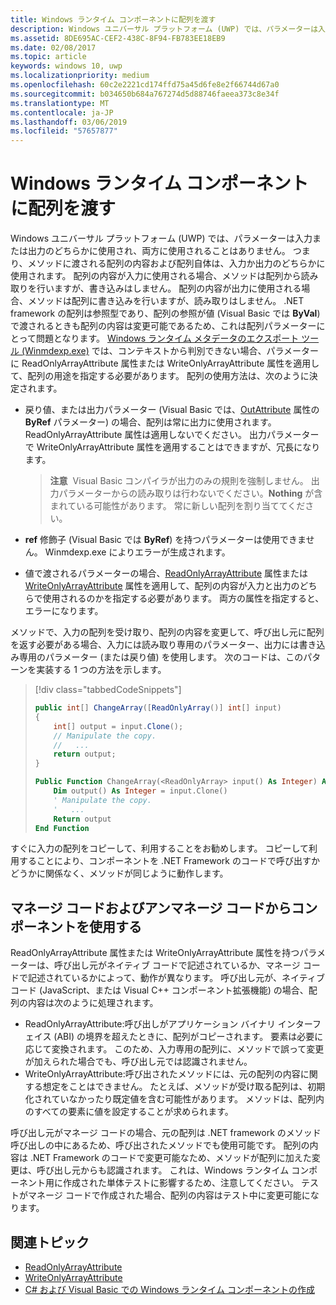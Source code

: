 ```yaml
---
title: Windows ランタイム コンポーネントに配列を渡す
description: Windows ユニバーサル プラットフォーム (UWP) では、パラメーターは入力または出力のどちらかに使用され、両方に使用されることはありません。 つまり、メソッドに渡される配列の内容および配列自体は、入力か出力のどちらかに使用されます。
ms.assetid: 8DE695AC-CEF2-438C-8F94-FB783EE18EB9
ms.date: 02/08/2017
ms.topic: article
keywords: windows 10, uwp
ms.localizationpriority: medium
ms.openlocfilehash: 60c2e2221cd174ffd75a45d6fe8e2f66744d67a0
ms.sourcegitcommit: b034650b684a767274d5d88746faeea373c8e34f
ms.translationtype: MT
ms.contentlocale: ja-JP
ms.lasthandoff: 03/06/2019
ms.locfileid: "57657877"
---
```

# <a name="passing-arrays-to-a-windows-runtime-component"></a>Windows ランタイム コンポーネントに配列を渡す




Windows ユニバーサル プラットフォーム (UWP) では、パラメーターは入力または出力のどちらかに使用され、両方に使用されることはありません。 つまり、メソッドに渡される配列の内容および配列自体は、入力か出力のどちらかに使用されます。 配列の内容が入力に使用される場合、メソッドは配列から読み取りを行いますが、書き込みはしません。 配列の内容が出力に使用される場合、メソッドは配列に書き込みを行いますが、読み取りはしません。 .NET framework の配列は参照型であり、配列の参照が値 (Visual Basic では **ByVal**) で渡されるときも配列の内容は変更可能であるため、これは配列パラメーターにとって問題となります。 [Windows ランタイム メタデータのエクスポート ツール (Winmdexp.exe)](https://msdn.microsoft.com/library/hh925576.aspx) では、コンテキストから判別できない場合、パラメーターに ReadOnlyArrayAttribute 属性または WriteOnlyArrayAttribute 属性を適用して、配列の用途を指定する必要があります。 配列の使用方法は、次のように決定されます。

-   戻り値、または出力パラメーター (Visual Basic では、[OutAttribute](https://msdn.microsoft.com/library/system.runtime.interopservices.outattribute.aspx) 属性の **ByRef** パラメーター) の場合、配列は常に出力に使用されます。 ReadOnlyArrayAttribute 属性は適用しないでください。 出力パラメーターで WriteOnlyArrayAttribute 属性を適用することはできますが、冗長になります。

    > **注意**  Visual Basic コンパイラが出力のみの規則を強制しません。 出力パラメーターからの読み取りは行わないでください。**Nothing** が含まれている可能性があります。 常に新しい配列を割り当ててください。
 
-   **ref** 修飾子 (Visual Basic では **ByRef**) を持つパラメーターは使用できません。 Winmdexp.exe によりエラーが生成されます。
-   値で渡されるパラメーターの場合、[ReadOnlyArrayAttribute](https://msdn.microsoft.com/library/system.runtime.interopservices.windowsruntime.readonlyarrayattribute.aspx) 属性または [WriteOnlyArrayAttribute](https://msdn.microsoft.com/library/system.runtime.interopservices.windowsruntime.writeonlyarrayattribute.aspx) 属性を適用して、配列の内容が入力と出力のどちらで使用されるのかを指定する必要があります。 両方の属性を指定すると、エラーになります。

メソッドで、入力の配列を受け取り、配列の内容を変更して、呼び出し元に配列を返す必要がある場合、入力には読み取り専用のパラメーター、出力には書き込み専用のパラメーター (または戻り値) を使用します。 次のコードは、このパターンを実装する 1 つの方法を示します。

> [!div class="tabbedCodeSnippets"]
> ```csharp
> public int[] ChangeArray([ReadOnlyArray()] int[] input)
> {
>     int[] output = input.Clone();
>     // Manipulate the copy.
>     //   ...
>     return output;
> }
> ```
> ```vb
> Public Function ChangeArray(<ReadOnlyArray> input() As Integer) As Integer()
>     Dim output() As Integer = input.Clone()
>     ' Manipulate the copy.
>     '   ...
>     Return output
> End Function
> ```

すぐに入力の配列をコピーして、利用することをお勧めします。 コピーして利用することにより、コンポーネントを .NET Framework のコードで呼び出すかどうかに関係なく、メソッドが同じように動作します。

## <a name="using-components-from-managed-and-unmanaged-code"></a>マネージ コードおよびアンマネージ コードからコンポーネントを使用する


ReadOnlyArrayAttribute 属性または WriteOnlyArrayAttribute 属性を持つパラメーターは、呼び出し元がネイティブ コードで記述されているか、マネージ コードで記述されているかによって、動作が異なります。 呼び出し元が、ネイティブ コード (JavaScript、または Visual C++ コンポーネント拡張機能) の場合、配列の内容は次のように処理されます。

-   ReadOnlyArrayAttribute:呼び出しがアプリケーション バイナリ インターフェイス (ABI) の境界を超えたときに、配列がコピーされます。 要素は必要に応じて変換されます。 このため、入力専用の配列に、メソッドで誤って変更が加えられた場合でも、呼び出し元では認識されません。
-   WriteOnlyArrayAttribute:呼び出されたメソッドには、元の配列の内容に関する想定をことはできません。 たとえば、メソッドが受け取る配列は、初期化されていなかったり既定値を含む可能性があります。 メソッドは、配列内のすべての要素に値を設定することが求められます。

呼び出し元がマネージ コードの場合、元の配列は .NET framework のメソッド呼び出しの中にあるため、呼び出されたメソッドでも使用可能です。 配列の内容は .NET Framework のコードで変更可能なため、メソッドが配列に加えた変更は、呼び出し元からも認識されます。 これは、Windows ランタイム コンポーネント用に作成された単体テストに影響するため、注意してください。 テストがマネージ コードで作成された場合、配列の内容はテスト中に変更可能になります。

## <a name="related-topics"></a>関連トピック

* [ReadOnlyArrayAttribute](https://msdn.microsoft.com/library/system.runtime.interopservices.windowsruntime.readonlyarrayattribute.aspx)
* [WriteOnlyArrayAttribute](https://msdn.microsoft.com/library/system.runtime.interopservices.windowsruntime.writeonlyarrayattribute.aspx)
* [C# および Visual Basic での Windows ランタイム コンポーネントの作成](creating-windows-runtime-components-in-csharp-and-visual-basic.md)
